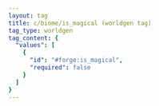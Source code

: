 ```yaml
---
layout: tag
title: c/biome/is_magical (worldgen tag)
tag_type: worldgen
tag_content: {
  "values": [
    {
      "id": "#forge:is_magical",
      "required": false
    }
  ]
}
---
```

